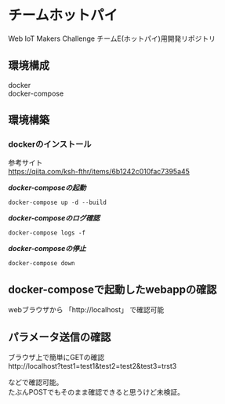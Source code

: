 # チームホットパイ
Web IoT Makers Challenge チームE(ホットパイ)用開発リポジトリ

## 環境構成
docker  
docker-compose


## 環境構築
### dockerのインストール
参考サイト  
https://qiita.com/ksh-fthr/items/6b1242c010fac7395a45

***docker-composeの起動***
```
docker-compose up -d --build
```

***docker-composeのログ確認***
```
docker-compose logs -f
```

***docker-composeの停止***
```
docker-compose down
```

## docker-composeで起動したwebappの確認
webブラウザから  「http://localhost」  で確認可能

## パラメータ送信の確認
ブラウザ上で簡単にGETの確認  
http://localhost?test1=test1&test2=test2&test3=trst3  
  
などで確認可能。  
たぶんPOSTでもそのまま確認できると思うけど未検証。
